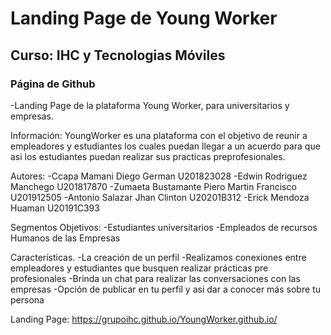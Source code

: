 # Landing Page de Young Worker

## Curso: IHC y Tecnologias Móviles

### Página de Github

-Landing Page de la plataforma Young Worker, para universitarios y empresas.

Información:
YoungWorker es una plataforma con el objetivo de reunir a empleadores y estudiantes los cuales puedan llegar a un acuerdo para que asi los estudiantes puedan realizar sus practicas preprofesionales.

Autores:
-Ccapa Mamani Diego German U201823028
-Edwin Rodriguez Manchego U201817870
-Zumaeta Bustamante Piero Martin Francisco U201912505
-Antonio Salazar Jhan Clinton U20201B312
-Erick Mendoza Huaman U20191C393

Segmentos Objetivos:
-Estudiantes universitarios
-Empleados de recursos Humanos de las Empresas

Características.
-La creación de un perfil
-Realizamos conexiones entre empleadores y estudiantes que busquen realizar prácticas pre profesionales
-Brinda un chat para realizar las conversaciones con las empresas
-Opción de publicar en tu perfil y asi dar a conocer más sobre tu persona

Landing Page:
https://grupoihc.github.io/YoungWorker.github.io/

